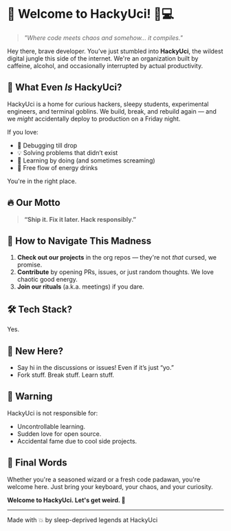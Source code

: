 # 👾 Welcome to HackyUci! 🧪💻

> _"Where code meets chaos and somehow... it compiles."_

Hey there, brave developer. You’ve just stumbled into **HackyUci**, the wildest digital jungle this side of the internet. We're an organization built by caffeine, alcohol, and occasionally interrupted by actual productivity.

## 🧠 What Even *Is* HackyUci?

HackyUci is a home for curious hackers, sleepy students, experimental engineers, and terminal goblins. We build, break, and rebuild again — and we *might* accidentally deploy to production on a Friday night.

If you love:
- 🐛 Debugging till drop
- 💡 Solving problems that didn’t exist
- 🤯 Learning by doing (and sometimes screaming)
- 🧃 Free flow of energy drinks

You're in the right place.

## 🔥 Our Motto

> **“Ship it. Fix it later. Hack responsibly.”**

## 🧭 How to Navigate This Madness

1. **Check out our projects** in the org repos — they're not *that* cursed, we promise.
2. **Contribute** by opening PRs, issues, or just random thoughts. We love chaotic good energy.
3. **Join our rituals** (a.k.a. meetings) if you dare.

## 🛠 Tech Stack?

Yes.

## 🐣 New Here?

- Say hi in the discussions or issues! Even if it’s just “yo.”
- Fork stuff. Break stuff. Learn stuff.

## 🚨 Warning

HackyUci is not responsible for:
- Uncontrollable learning.
- Sudden love for open source.
- Accidental fame due to cool side projects.

## 🎉 Final Words

Whether you're a seasoned wizard or a fresh code padawan, you're welcome here. Just bring your keyboard, your chaos, and your curiosity.

**Welcome to HackyUci. Let's get weird. 🤘**

---

Made with 💥 by sleep-deprived legends at HackyUci
